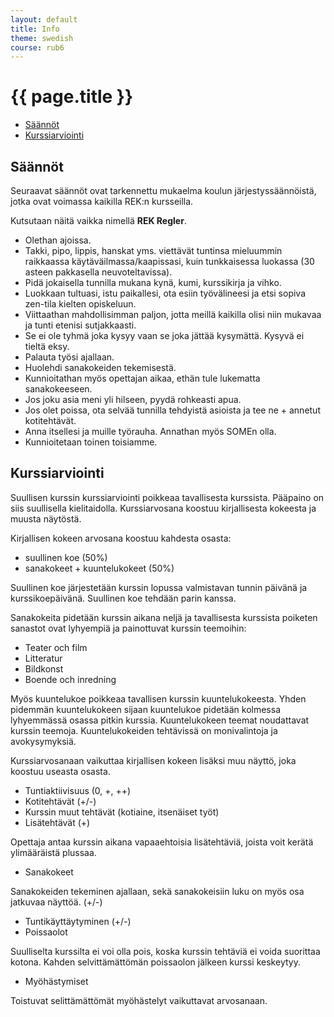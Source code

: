```yaml
---
layout: default
title: Info
theme: swedish
course: rub6
---
```


<div class="container">
<div class="header-row">
<div class="main-header">
<h1>{{ page.title }}</h1>
</div>
</div>
<div class="content-row">
<div class="sidebar">
<div class="page-sidebar affix" data-spy="affix" data-offset-top="250">
<ul class="nav page-sidenav">
<li><a href="#saannot">Säännöt</a></li>
<li><a href="#kurssiarviointi">Kurssiarviointi</a></li>
</ul>
</div>
</div>
<div class="info-content">
<h2 id="saannot">Säännöt</h2>

Seuraavat säännöt ovat tarkennettu mukaelma koulun järjestyssäännöistä, jotka ovat voimassa kaikilla REK:n kursseilla. 

Kutsutaan näitä vaikka nimellä **REK Regler**.

* Olethan ajoissa.
* Takki, pipo, lippis, hanskat yms. viettävät tuntinsa mieluummin raikkaassa  käytäväilmassa/kaapissasi, kuin tunkkaisessa luokassa (30 asteen pakkasella neuvoteltavissa).
* Pidä jokaisella tunnilla mukana kynä, kumi, kurssikirja ja vihko.
* Luokkaan tultuasi, istu paikallesi, ota esiin työvälineesi ja etsi sopiva zen-tila kielten opiskeluun. 
* Viittaathan mahdollisimman paljon, jotta meillä kaikilla olisi niin mukavaa ja tunti etenisi sutjakkaasti.
* Se ei ole tyhmä joka kysyy vaan se joka jättää kysymättä. Kysyvä ei tieltä eksy.
* Palauta työsi ajallaan.
* Huolehdi sanakokeiden tekemisestä.
* Kunnioitathan myös opettajan aikaa, ethän tule lukematta sanakokeeseen.
* Jos joku asia meni yli hilseen, pyydä rohkeasti apua. 
* Jos olet poissa, ota selvää tunnilla tehdyistä asioista ja tee ne + annetut kotitehtävät.
* Anna itsellesi ja muille työrauha. Annathan myös SOMEn olla.
* Kunnioitetaan toinen toisiamme.

<h2 id="kurssiarviointi">Kurssiarviointi</h2>

Suullisen kurssin kurssiarviointi poikkeaa tavallisesta kurssista. Pääpaino on siis suullisella kielitaidolla. Kurssiarvosana koostuu kirjallisesta kokeesta ja muusta näytöstä.

Kirjallisen kokeen arvosana koostuu kahdesta osasta:

* suullinen koe (50%)
* sanakokeet + kuuntelukokeet (50%)

Suullinen koe järjestetään kurssin lopussa valmistavan tunnin päivänä ja kurssikoepäivänä. Suullinen koe tehdään parin kanssa. 

Sanakokeita pidetään kurssin aikana neljä ja tavallisesta kurssista poiketen sanastot ovat lyhyempiä ja painottuvat kurssin teemoihin: 


* Teater och film
* Litteratur
* Bildkonst
* Boende och inredning


Myös kuuntelukoe poikkeaa tavallisen kurssin kuuntelukokeesta. Yhden pidemmän kuuntelukokeen sijaan kuuntelukoe pidetään kolmessa lyhyemmässä osassa pitkin kurssia. Kuuntelukokeen teemat noudattavat kurssin teemoja. Kuuntelukokeiden tehtävissä on monivalintoja ja avokysymyksiä.

Kurssiarvosanaan vaikuttaa kirjallisen kokeen lisäksi muu näyttö, joka koostuu useasta osasta.

* Tuntiaktiivisuus (0, +, ++)
* Kotitehtävät (+/-)
* Kurssin muut tehtävät (kotiaine, itsenäiset työt)
* Lisätehtävät (+)

Opettaja antaa kurssin aikana vapaaehtoisia lisätehtäviä, joista voit kerätä ylimääräistä plussaa.

* Sanakokeet

Sanakokeiden tekeminen ajallaan, sekä sanakokeisiin luku on myös osa jatkuvaa näyttöä. (+/-)

* Tuntikäyttäytyminen (+/-)
* Poissaolot 

Suulliselta kurssilta ei voi olla pois, koska kurssin tehtäviä ei voida suorittaa kotona. Kahden selvittämättömän poissaolon jälkeen kurssi keskeytyy.

* Myöhästymiset

Toistuvat selittämättömät myöhästelyt vaikuttavat arvosanaan. 

</div>
</div>
</div>
